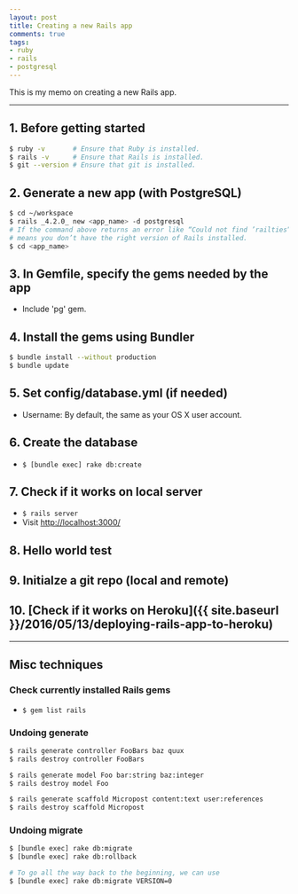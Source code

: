 ```yaml
---
layout: post
title: Creating a new Rails app
comments: true
tags:
- ruby
- rails
- postgresql
---
```


This is my memo on creating a new Rails app.

<!--more-->

---

## 1. Before getting started
```bash
$ ruby -v       # Ensure that Ruby is installed.
$ rails -v      # Ensure that Rails is installed.
$ git --version # Ensure that git is installed.
```

## 2. Generate a new app (with PostgreSQL)
```bash
$ cd ~/workspace
$ rails _4.2.0_ new <app_name> -d postgresql
# If the command above returns an error like “Could not find ’railties”’, it
# means you don’t have the right version of Rails installed.
$ cd <app_name>
```

## 3. In Gemfile, specify the gems needed by the app
- Include 'pg' gem.

## 4. Install the gems using Bundler
```bash
$ bundle install --without production
$ bundle update
```

## 5. Set config/database.yml (if needed)
- Username: By default, the same as your OS X user account.

## 6. Create the database
- `$ [bundle exec] rake db:create`

## 7. Check if it works on local server
- `$ rails server`
- Visit [http://localhost:3000/](http://localhost:3000/)

## 8. Hello world test

## 9. Initialze a git repo (local and remote)

## 10. [Check if it works on Heroku]({{ site.baseurl }}/2016/05/13/deploying-rails-app-to-heroku)

---

## Misc techniques

### Check currently installed Rails gems
- `$ gem list rails`

### Undoing generate

```bash
$ rails generate controller FooBars baz quux
$ rails destroy controller FooBars

$ rails generate model Foo bar:string baz:integer
$ rails destroy model Foo

$ rails generate scaffold Micropost content:text user:references
$ rails destroy scaffold Micropost
```

### Undoing migrate

```bash
$ [bundle exec] rake db:migrate
$ [bundle exec] rake db:rollback

# To go all the way back to the beginning, we can use
$ [bundle exec] rake db:migrate VERSION=0
```
